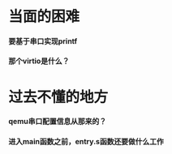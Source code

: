 # 当面的困难

#### 要基于串口实现printf

#### 那个virtio是什么？

# 过去不懂的地方

#### qemu串口配置信息从那来的？

#### 进入main函数之前，entry.s函数还要做什么工作

#### 




